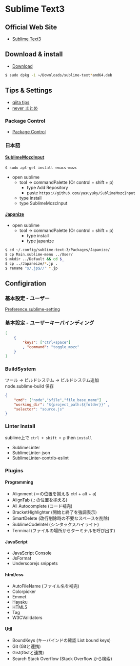Sublime Text3
===========

Official Web Site
----------

- [Sublime Text3](https://www.sublimetext.com/3)

Download & install
-------
- [Download](https://download.sublimetext.com/sublime-text_build-3103_amd64.deb)

```bash
$ sudo dpkg -i ~/Downloads/sublime-text*amd64.deb
```

Tips & Settings
---------------

- [qiita tips](https://qiita.com/tags/sublimetext3)
- [never まとめ](http://matome.naver.jp/odai/2138657649717812101)

### Package Control

- [Package Control](https://packagecontrol.io/installation)

### 日本語

#### [SublimeMozcInput](http://yasuyuky.github.io/SublimeMozcInput/)

```bash
$ sudo apt-get install emacs-mozc
```

- open sublime
    - tool -> commandPalette (Or control + shift + p)
        - type Add Repository
        - paste `https://github.com/yasuyuky/SublimeMozcInput`
    - type install
    - type SublimeMozcInput

#### [Japanize](http://matome.naver.jp/odai/2138657649717812101)

- open sublime
    - tool -> commandPalette (Or control + shift + p)
        - type install
        - type japanize

```bash
$ cd ~/.config/sublime-text-3/Packages/Japanize/
$ cp Main.sublime-menu ../User/
$ mkdir ../Default && cd $_
$ cp ../Japaneize/*.jp .
$ rename "s/.jp$//" *.jp
```

Configiration
----------------

### 基本設定 - ユーザー

[Preference.sublime-setting](../conf/sublime/Preference.sublime-setting)

### 基本設定 - ユーザーキーバインディング

```json
[
    { 
        "keys": ["ctrl+space"]
        , "command": "toggle_mozc" 
    }
]
```

### BuildSystem 

ツール -> ビルドシステム -> ビルドシステム追加  
node.sublime-build 保存

```json
{
    "cmd": ["node","$file","file_base_name"]  ,
    "working_dir": "${project_path:${folder}}" ,
    "selector": "source.js"
}
```

### Linter Install

sublime上で `ctrl + shift + p` then `install`

- SublimeLinter
- SublimeLinter-json
- SublimeLinter-contrib-eslint

### Plugins

#### Programming

- Alignment (＝の位置を揃える ctrl + alt + a)
- AlignTab (,: の位置を揃える)
- All Autocomplete (コード補完)
- BracketHighlighter (開始と終了を強調表示)
- SmartDelete (改行削除時の不要なスペースを削除)
- SublimeCodeIntel (シンタックスハイライト)
- Terminal (ファイルの場所からターミナルを呼び出す)

#### JavaScript

- JavaScript Console
- JsFormat
- Underscorejs snippets

#### html/css

- AutoFileName (ファイル名を補完)
- Colorpicker
- Emmet
- Hayaku
- HTML5
- Tag
- W3CValidators

#### Util

- BoundKeys (キーバインドの確認 List bound keys)
- Git (Gitと連携)
- Gist(Gistと連携)
- Search Stack Overflow (Stack Overflow から検索)
